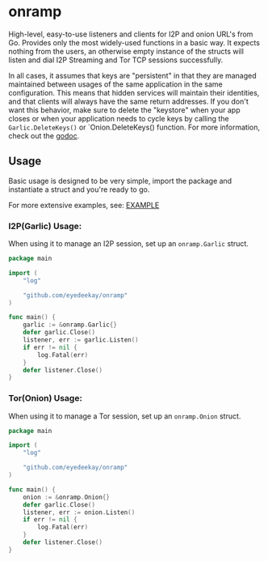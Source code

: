 onramp
======

High-level, easy-to-use listeners and clients for I2P and onion URL's from Go.
Provides only the most widely-used functions in a basic way. It expects nothing
from the users, an otherwise empty instance of the structs will listen and dial
I2P Streaming and Tor TCP sessions successfully.

In all cases, it assumes that keys are "persistent" in that they are managed
maintained between usages of the same application in the same configuration.
This means that hidden services will maintain their identities, and that clients
will always have the same return addresses. If you don't want this behavior,
make sure to delete the "keystore" when your app closes or when your application
needs to cycle keys by calling the `Garlic.DeleteKeys()` or `Onion.DeleteKeys()
function. For more information, check out the [godoc](http://pkg.go.dev/github.com/eyedeekay/onramp).

Usage
-----

Basic usage is designed to be very simple, import the package and instantiate
a struct and you're ready to go.

For more extensive examples, see: [EXAMPLE](EXAMPLE.md)

### I2P(Garlic) Usage:

When using it to manage an I2P session, set up an `onramp.Garlic`
struct.

```Go
package main

import (
	"log"

	"github.com/eyedeekay/onramp"
)

func main() {
	garlic := &onramp.Garlic{}
	defer garlic.Close()
	listener, err := garlic.Listen()
	if err != nil {
		log.Fatal(err)
	}
	defer listener.Close()
}
```

### Tor(Onion) Usage:

When using it to manage a Tor session, set up an `onramp.Onion`
struct.

```Go
package main

import (
	"log"

	"github.com/eyedeekay/onramp"
)

func main() {
	onion := &onramp.Onion{}
	defer garlic.Close()
	listener, err := onion.Listen()
	if err != nil {
		log.Fatal(err)
	}
	defer listener.Close()
}
```